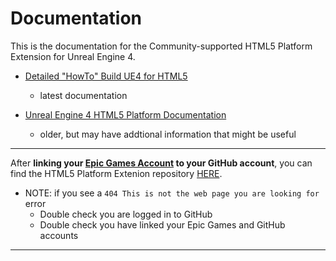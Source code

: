 # Documentation

This is the documentation for the Community-supported HTML5 Platform Extension for Unreal Engine 4.

- [Detailed "HowTo" Build UE4 for HTML5](Platforms/HTML5/HowTo/README.md)
	- latest documentation

- [Unreal Engine 4 HTML5 Platform Documentation](Platforms/HTML5/HTML5.md)
	- older, but may have addtional information that might be useful

* * *

After **linking your [Epic Games Account](https://www.epicgames.com/account/connected) to your GitHub account**,
you can find the HTML5 Platform Extenion repository [HERE](https://github.com/UnrealEngineHTML5/UnrealEngine/tree/4.24/Engine/Platforms/HTML5).

- NOTE: if you see a `404 This is not the web page you are looking for` error
	- Double check you are logged in to GitHub
	- Double check you have linked your Epic Games and GitHub accounts

* * *

